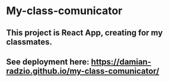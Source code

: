 # My-class-comunicator

## This project is React App, creating for my classmates.
## See deployment here: https://damian-radzio.github.io/my-class-comunicator/


